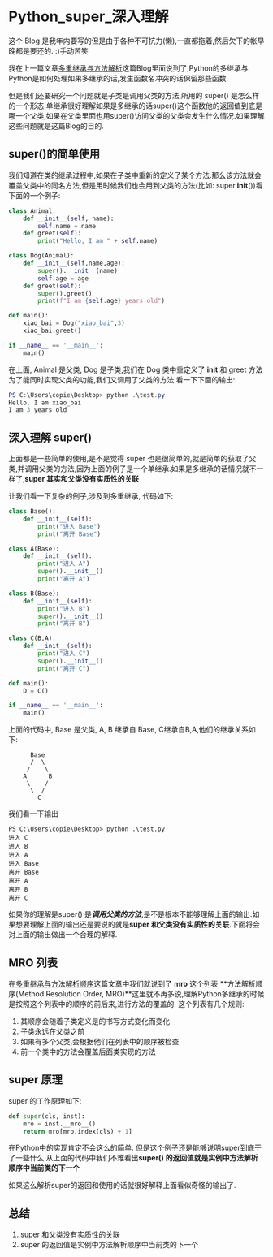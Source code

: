 # Python_super_深入理解
这个 Blog 是我年内要写的但是由于各种不可抗力(懒),一直都拖着,然后欠下的帐早晚都是要还的.
:)手动苦笑

我在上一篇文章[多重继承与方法解析](https://copie.cn/index.php/archives/%E5%A4%9A%E9%87%8D%E7%BB%A7%E6%89%BF%E4%B8%8E%E6%96%B9%E6%B3%95%E8%A7%A3%E6%9E%90%E9%A1%BA%E5%BA%8F-1.html)这篇Blog里面说到了,Python的多继承与Python是如何处理如果多继承的话,发生函数名冲突的话保留那些函数.

但是我们还要研究一个问题就是子类是调用父类的方法,所用的 super() 是怎么样的一个形态.单继承很好理解如果是多继承的话super()这个函数他的返回值到底是哪一个父类,如果在父类里面也用super()访问父类的父类会发生什么情况.如果理解这些问题就是这篇Blog的目的.

## super()的简单使用

我们知道在类的继承过程中,如果在子类中重新的定义了某个方法.那么该方法就会覆盖父类中的同名方法,但是用时候我们也会用到父类的方法(比如: super.__init__())看下面的一个例子:

```python
class Animal:
    def __init__(self, name):
        self.name = name
    def greet(self):
        print("Hello, I am " + self.name)

class Dog(Animal):
    def __init__(self,name,age):
        super().__init__(name)
        self.age = age
    def greet(self):
        super().greet()
        print(f"I am {self.age} years old")

def main():
    xiao_bai = Dog("xiao_bai",3)
    xiao_bai.greet()

if __name__ == '__main__':
    main()
```
在上面, Animal 是父类, Dog 是子类,我们在 Dog 类中重定义了 __init__ 和 greet 方法为了能同时实现父类的功能,我们又调用了父类的方法.看一下下面的输出:

```powershell
PS C:\Users\copie\Desktop> python .\test.py
Hello, I am xiao_bai
I am 3 years old
```
## 深入理解 super()

上面都是一些简单的使用,是不是觉得 super 也是很简单的,就是简单的获取了父类,并调用父类的方法,因为上面的例子是一个单继承.如果是多继承的话情况就不一样了,**super 其实和父类没有实质性的关联**

让我们看一下复杂的例子,涉及到多重继承, 代码如下:

```python
class Base():
    def __init__(self):
        print("进入 Base")
        print("离开 Base")

class A(Base):
    def __init__(self):
        print("进入 A")
        super().__init__()
        print("离开 A")

class B(Base):
    def __init__(self):
        print("进入 B")
        super().__init__()
        print("离开 B")

class C(B,A):
    def __init__(self):
        print("进入 C")
        super().__init__()
        print("离开 C")

def main():
    D = C()

if __name__ == '__main__':
    main()
```

上面的代码中, Base 是父类, A, B 继承自 Base, C继承自B,A,他们的继承关系如下:

```
      Base
      /  \
     /    \
    A      B
     \    /
      \  /
        C
```
我们看一下输出

```
PS C:\Users\copie\Desktop> python .\test.py
进入 C
进入 B
进入 A
进入 Base
离开 Base
离开 A
离开 B
离开 C
```
如果你的理解是super() 是***调用父类的方法***,是不是根本不能够理解上面的输出.如果想要理解上面的输出还是要说的就是**super 和父类没有实质性的关联**.下面将会对上面的输出做出一个合理的解释.

## MRO 列表
在[多重继承与方法解析顺序](https://copie.cn/index.php/archives/%E5%A4%9A%E9%87%8D%E7%BB%A7%E6%89%BF%E4%B8%8E%E6%96%B9%E6%B3%95%E8%A7%A3%E6%9E%90%E9%A1%BA%E5%BA%8F-1.html)这篇文章中我们就说到了 __mro__ 这个列表 **方法解析顺序(Method Resolution Order, MRO)**这里就不再多说,理解Python多继承的时候是按照这个列表中的顺序的前后来,进行方法的覆盖的.
这个列表有几个规则:
1.  其顺序会随着子类定义是的书写方式变化而变化
2. 子类永远在父类之前
3. 如果有多个父类,会根据他们在列表中的顺序被检查
4. 前一个类中的方法会覆盖后面类实现的方法

## super 原理

super 的工作原理如下:

``` python
def super(cls, inst):
    mro = inst.__mro__()
    return mro[mro.index(cls) + 1]
```
在Python中的实现肯定不会这么的简单. 但是这个例子还是能够说明super到底干了一些什么
从上面的代码中我们不难看出**super() 的返回值就是实例中方法解析顺序中当前类的下一个**

如果这么解析super的返回和使用的话就很好解释上面看似奇怪的输出了.

## 总结

1. super 和父类没有实质性的关联
2. super 的返回值是实例中方法解析顺序中当前类的下一个
